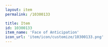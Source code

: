 ```yaml
---
layout: item
permalink: /10300133

title: Item
id: 10300133
item_name: 'Face of Anticipation'
icon_url: 'item/icon/customize/10300133.png'
---
```


